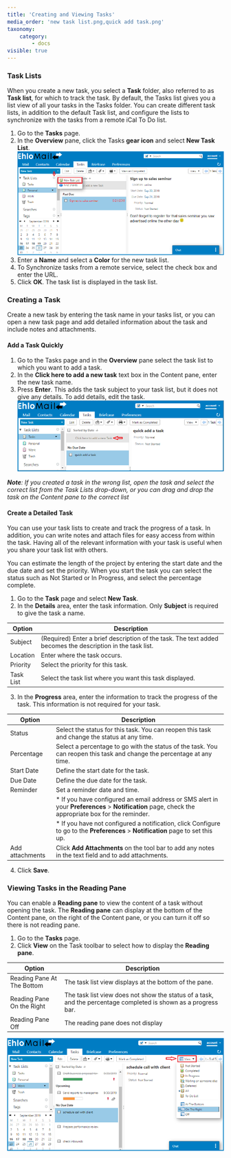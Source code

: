 ```yaml
---
title: 'Creating and Viewing Tasks'
media_order: 'new task list.png,quick add task.png'
taxonomy:
    category:
        - docs
visible: true
---
```


### Task Lists
When you create a new task, you select a **Task** folder, also referred to as **Task list**, for which to track the task. By default, the Tasks list gives you a list view of all your tasks in the Tasks folder. You can create different task lists, in addition to the default Task list, and configure the lists to synchronize with the tasks from a remote iCal To Do list.

1. Go to the **Tasks** page.
2. In the **Overview** pane, click the Tasks **gear icon** and select **New Task List**.
![](new%20task%20list.png)
3. Enter a **Name** and select a **Color** for the new task list.
4. To Synchronize tasks from a remote service, select the check box and enter the URL.
5. Click **OK**. The task list is displayed in the task list.

### Creating a Task
Create a new task by entering the task name in your tasks list, or you can open a new task page and add detailed information about the task and include notes and attachments.

#### Add a Task Quickly
1. Go to the Tasks page and in the **Overview** pane select the task list to which you want to add a task.
2. In the **Click here to add a new task** text box in the Content pane, enter the new task name.
3. Press **Enter**. This adds the task subject to your task list, but it does not give any details. To add details, edit the task.
![](quick%20add%20task.png)

_**Note**: If you created a task in the wrong list, open the task and select the correct list from the Task Lists drop-down, or you can drag and drop the task on the Content pane to the correct list_


#### Create a Detailed Task
You can use your task lists to create and track the progress of a task. In addition, you can write notes and attach files for easy access from within the task. Having all of the relevant information with your task is useful when you share your task list with others.

You can estimate the length of the project by entering the start date and the due date and set the priority. When you start the task you can select the status such as Not Started or In Progress, and select the percentage complete.

1. Go to the **Task** page and select **New Task**.
2. In the **Details** area, enter the task information. Only **Subject** is required to give the task a name.

| Option  |  Description |
|---|---|
| Subject  | (Required) Enter a brief description of the task. The text added becomes the description in the task list.  |
|Location   |   Enter where the task occurs.|
|Priority   | Select the priority for this task.  |
| Task List  |  Select the task list where you want this task displayed. |


3. In the **Progress** area, enter the information to track the progress of the task. This information is not required for your task.

| Option  |  Description |
|---	|---	|
|Status| Select the status for this task. You can reopen this task and change the status at any time.  	|
| Percentage  	|Select a percentage to go with the status of the task. You can reopen this task and change the percentage at any time.   	|
| Start Date| Define the start date for the task.  	|
| Due Date  	| Define the due date for the task.  	|
| Reminder	|  Set a reminder date and time.|
|    |* If you have configured an email address or SMS alert in your **Preferences** > **Notification** page, check the appropriate box for the reminder.|
|    |* If you have not configured a notification, click Configure to go to the **Preferences** > **Notification** page to set this up.|
|  Add attachments 	| Click **Add Attachments** on the tool bar to add any notes in the text field and to add attachments.  	|

4. Click **Save**.

### Viewing Tasks in the Reading Pane
You can enable a **Reading pane** to view the content of a task without opening the task. The **Reading pane** can display at the bottom of the Content pane, on the right of the Content pane, or you can turn it off so there is not reading pane.

1. Go to the **Tasks** page.
2. Click **View** on the Task toolbar to select how to display the **Reading pane**.

| Option  | Description  |
|---|---|
|Reading Pane At The Bottom   | The task list view displays at the bottom of the pane.  |
| Reading Pane On the Right  | The task list view does not show the status of a task, and the percentage completed is shown as a progress bar. |
|  Reading Pane Off | The reading pane does not display  |

![](tasks%20view.png)
